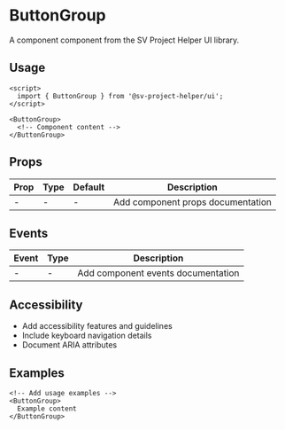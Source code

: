 # ButtonGroup

A component component from the SV Project Helper UI library.

## Usage

```svelte
<script>
  import { ButtonGroup } from '@sv-project-helper/ui';
</script>

<ButtonGroup>
  <!-- Component content -->
</ButtonGroup>
```

## Props

| Prop | Type | Default | Description |
|------|------|---------|-------------|
| - | - | - | Add component props documentation |

## Events

| Event | Type | Description |
|-------|------|-------------|
| - | - | Add component events documentation |

## Accessibility

- Add accessibility features and guidelines
- Include keyboard navigation details
- Document ARIA attributes

## Examples

```svelte
<!-- Add usage examples -->
<ButtonGroup>
  Example content
</ButtonGroup>
```